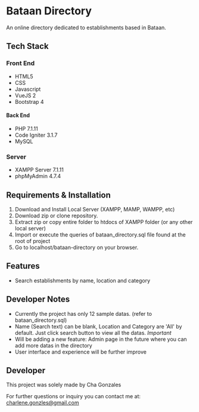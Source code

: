 # Bataan Directory

An online directory dedicated to establishments based in Bataan.

## Tech Stack
### Front End
- HTML5
- CSS
- Javascript
- VueJS 2
- Bootstrap 4

#### Back End
- PHP 7.1.11
- Code Igniter 3.1.7
- MySQL

### Server
- XAMPP Server 7.1.11
- phpMyAdmin 4.7.4

## Requirements & Installation
1. Download and Install Local Server (XAMPP, MAMP, WAMPP, etc)
2. Download zip or clone repository. 
3. Extract zip or copy entire folder to htdocs of XAMPP folder (or any other local server)
4. Import or execute the queries of bataan_directory.sql file found at the root of project
5. Go to localhost/bataan-directory on your browser. 

## Features
- Search establishments by name, location and category

## Developer Notes
- Currently the project has only 12 sample datas. (refer to bataan_directory.sql)
- Name (Search text) can be blank, Location and Category are 'All' by default. Just click search button to view all the datas.
*Important* 
- Will be adding a new feature: Admin page in the future where you can add more datas in the directory
- User interface and experience will be further improve
 
## Developer
This project was solely made by Cha Gonzales


For further questions or inquiry you can contact me at:
charlene.gonzles@gmail.com

